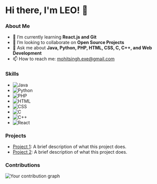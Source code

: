 # Hi there, I'm LEO! 👋

### About Me
- 🌱 I’m currently learning **React.js and Git**
- 👯 I’m looking to collaborate on **Open Source Projects**
- 💬 Ask me about **Java, Python, PHP, HTML, CSS, C, C++, and Web Development**
- 📫 How to reach me: [mohitsingh.exe@gmail.com](mailto:mohitsingh.exe@gmail.com)

### Skills
- ![Java](https://img.shields.io/badge/-Java-007396?style=flat&logo=java&logoColor=white)
- ![Python](https://img.shields.io/badge/-Python-3776AB?style=flat&logo=python&logoColor=white)
- ![PHP](https://img.shields.io/badge/-PHP-777BB4?style=flat&logo=php&logoColor=white)
- ![HTML](https://img.shields.io/badge/-HTML-E34F26?style=flat&logo=html5&logoColor=white)
- ![CSS](https://img.shields.io/badge/-CSS-1572B6?style=flat&logo=css3&logoColor=white)
- ![C](https://img.shields.io/badge/-C-A8B9CC?style=flat&logo=c&logoColor=black)
- ![C++](https://img.shields.io/badge/-C++-00599C?style=flat&logo=c%2B%2B&logoColor=white)
- ![React](https://img.shields.io/badge/-React-61DAFB?style=flat&logo=react&logoColor=black)

### Projects
- [Project 1](https://github.com/yourusername/project1): A brief description of what this project does.
- [Project 2](https://github.com/yourusername/project2): A brief description of what this project does.

### Contributions
![Your contribution graph](https://github.com/yourusername?tab=overview&from=2024-01-01&to=2024-12-31)


<!---
mohitsingh1309/mohitsingh1309 is a ✨ special ✨ repository because its `README.md` (this file) appears on your GitHub profile.
You can click the Preview link to take a look at your changes.
--->

